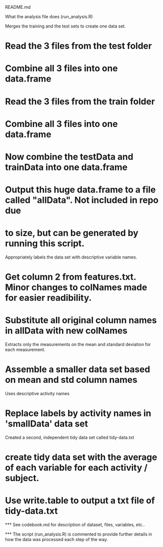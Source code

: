 README.md

What the analysis file does (run_analysis.R)

Merges the training and the test sets to create one data set.
  # Read the 3 files from the test folder
  # Combine all 3 files into one data.frame

  # Read the 3 files from the train folder
  # Combine all 3 files into one data.frame
  
  # Now combine the testData and trainData into one data.frame
  
  # Output this huge data.frame to a file called "allData". Not included in repo due
  # to size, but can be generated by running this script.

Appropriately labels the data set with descriptive variable names.
  # Get column 2 from features.txt. Minor changes to colNames made for easier readibility.
  # Substitute all original column names in allData with new colNames

Extracts only the measurements on the mean and standard deviation for each measurement.
  # Assemble a smaller data set based on mean and std column names

Uses descriptive activity names
  # Replace labels by activity names in 'smallData' data set

Created a second, independent tidy data set called tidy-data.txt
  # create tidy data set with the average of each variable for each activity / subject.
  # Use write.table to output a txt file of tidy-data.txt

*** See codebook.md for description of dataset, files, variables, etc..

*** The script (run_analysis.R) is commented to provide further details in how the data was processed each step of the way.
